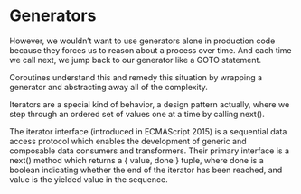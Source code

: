 # Generators
However, we wouldn’t want to use generators alone in production code because they forces us to reason about a process over time. And each time we call next, we jump back to our generator like a GOTO statement.

Coroutines understand this and remedy this situation by wrapping a generator and abstracting away all of the complexity.

Iterators are a special kind of behavior, a design pattern actually, where we step through an ordered set of values one at a time by calling next().

The iterator interface (introduced in ECMAScript 2015) is a sequential data access protocol which enables the development of generic and composable data consumers and transformers. Their primary interface is a next() method which returns a { value, done } tuple, where done is a boolean indicating whether the end of the iterator has been reached, and value is the yielded value in the sequence.